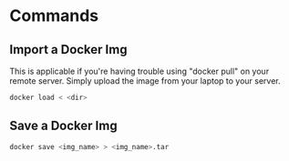 # Commands

## Import a Docker Img
This is applicable if you're having trouble using "docker pull" on your remote server. 
Simply upload the image from your laptop to your server. 
```bash
docker load < <dir>
```

## Save a Docker Img
```bash
docker save <img_name> > <img_name>.tar 
```


